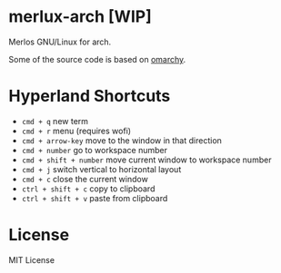 # merlux-arch [WIP]
Merlos GNU/Linux for arch.

Some of the source code is based on [omarchy](https://github.com/basecamp/omarchy).



# Hyperland Shortcuts

* `cmd + q` new term
* `cmd + r` menu (requires wofi)
* `cmd + arrow-key` move to the window in that direction
* `cmd + number` go to workspace number
* `cmd + shift + number` move current window to workspace number
* `cmd + j` switch vertical to horizontal layout
* `cmd + c` close the current window
* `ctrl + shift + c` copy to clipboard
* `ctrl + shift + v` paste from clipboard

# License
MIT License

